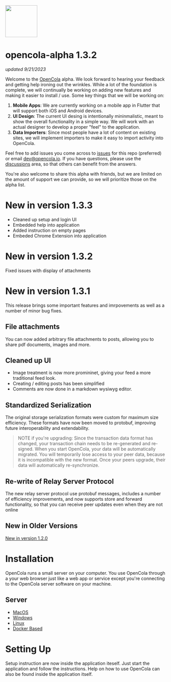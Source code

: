 <img src="img/pull-tab.svg" width="100" />

# opencola-alpha 1.3.2
_updated 9/21/2023_


Welcome to the [OpenCola](https://opencola.io) alpha. We look forward to hearing your feedback and getting help ironing out the wrinkles. While a lot of the foundation is complete, we will continually be working on adding new features and making it easier to install / use. Some key things that we will be working on:

1. **Mobile Apps**: We are currently working on a mobile app in Flutter that will support both iOS and Android devices. 
2. **UI Design**: The current UI desing is intentionally mininmalistic, meant to show the overall functionality in a simple way. We will work with an actual designer to develop a proper "feel" to the application.   
3. **Data Importers**: Since most people have a lot of content on existing sites, we will implement importers to make it easy to import activity into OpenCola.

Feel free to add issues you come across to [issues](https://github.com/johnmidgley/opencola-alpha/issues) for this repo (preferred) or email dev@opencola.io. If you have questions, please use the [discussions](https://github.com/johnmidgley/opencola-alpha/discussions) area, so that others can benefit from the answers. 

You're also welcome to share this alpha with friends, but we are limited on the amount of support we can provide, so we will prioritize those on the alpha list.


# New in version 1.3.3

* Cleaned up setup and login UI
* Embedded help into application
* Added instruction on empty pages
* Embeded Chrome Extension into application

# New in version 1.3.2

Fixed issues with display of attachments

# New in version 1.3.1

This release brings some important features and imrpovements as well as a number of minor bug fixes.


## File attachments

You can now added arbitrary file attachments to posts, allowing you to share pdf documents, images and more.

## Cleaned up UI

* Image treatment is now more promininet, giving your feed a more traditional feed look. 
* Creating / editing posts has been simplified
* Comments are now done in a markdown wysiwyg editor.  

## Standardized Serialization 

The original storage serialization formats were custom for maximum size efficiency. These formats have now been moved to protobuf, improving future interoperability and extendability.

> NOTE if you're upgrading: Since the transaction data format has changed, your transaction chain needs to be re-generated and re-signed. When you start OpenCola, your data will be automatically migrated. You will temporarily lose access to your peer data, because it is incompatible with the new format. Once your peers upgrade, their data will automatically re-synchronize. 

## Re-write of Relay Server Protocol

The new relay server protocol use protobuf messages, includes a number of efficiency improvements, and now supports store and forward functionality, so that you can receive peer updates even when they are not online

## New in Older Versions
[New in version 1.2.0](1.2.0-release-notes.md)

# Installation
OpenCola runs a small server on your computer. You use OpenCola through a your web browser just like a web app or service except you're connecting to the OpenCola server software on your machine.

## Server

- [MacOS](docs/macOS/install.md)
- [Windows](docs/windows/install.md)
- [Linux](docs/linux/install.md)
- [Docker Based](docs/docker/install.md)

# Setting Up

Setup instruction are now inside the application iteself. Just start the application and follow the instructions. Help on how to use OpenCola can also be found inside the application itself. 

